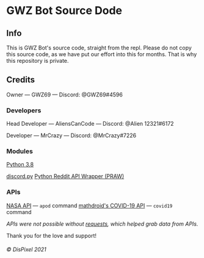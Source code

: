 # GWZ Bot Source Dode

## Info
This is GWZ Bot's source code, straight from the repl. Please do not copy this source code, as we have put our effort into this for months. That is why this repository is private.

## Credits
Owner — GWZ69 — Discord: @GWZ69#4596

### Developers
Head Developer — AliensCanCode — Discord: @Alien 12321#6172

Developer — MrCrazy — Discord: @MrCrazy#7226

### Modules
[Python 3.8](https://www.python.org)

[discord.py](https://discordpy.readthedocs.io/en/latest)
[Python Reddit API Wrapper \(PRAW\)](https://praw.readthedocs.io/en/latest)

### APIs
[NASA API](https://api.nasa.gov/) — `apod` command
[mathdroid's COVID-19 API](https://github.com/mathdroid/covid-19-api) — `covid19` command

*APIs were not possible without [requests](https://docs.python-requests.org/en/master/), which helped grab data from APIs.*


Thank you for the love and support!

###### © DisPixel 2021
